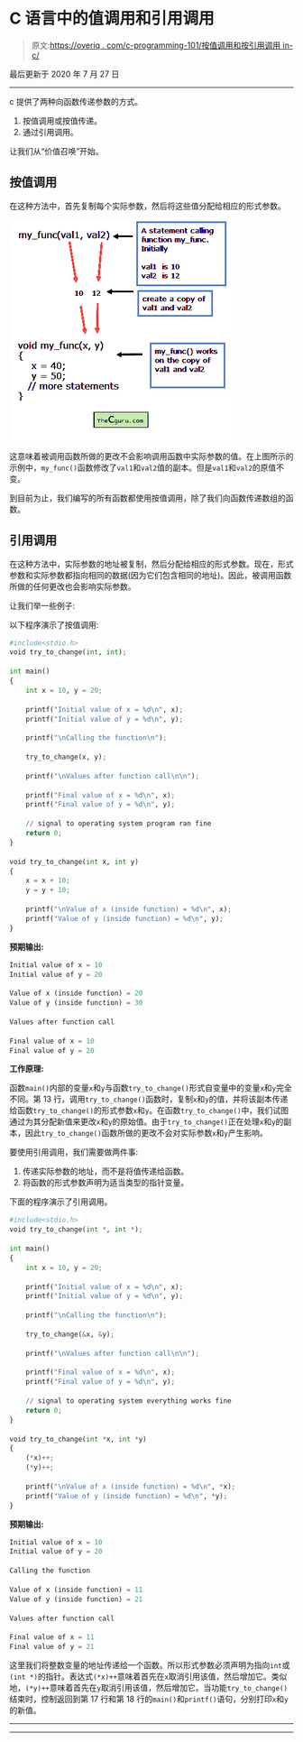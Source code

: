 # C 语言中的值调用和引用调用

> 原文:[https://overiq . com/c-programming-101/按值调用和按引用调用 in-c/](https://overiq.com/c-programming-101/call-by-value-and-call-by-reference-in-c/)

最后更新于 2020 年 7 月 27 日

* * *

c 提供了两种向函数传递参数的方式。

1.  按值调用或按值传递。
2.  通过引用调用。

让我们从“价值召唤”开始。

## 按值调用

在这种方法中，首先复制每个实际参数，然后将这些值分配给相应的形式参数。

![](img/3ad84d19b057914881314f4d3d51c0ef.png)

这意味着被调用函数所做的更改不会影响调用函数中实际参数的值。在上图所示的示例中，`my_func()`函数修改了`val1`和`val2`值的副本。但是`val1`和`val2`的原值不变。

到目前为止，我们编写的所有函数都使用按值调用，除了我们向函数传递数组的函数。

## 引用调用

在这种方法中，实际参数的地址被复制，然后分配给相应的形式参数。现在，形式参数和实际参数都指向相同的数据(因为它们包含相同的地址)。因此，被调用函数所做的任何更改也会影响实际参数。

让我们举一些例子:

以下程序演示了按值调用:

```py
#include<stdio.h>
void try_to_change(int, int);

int main()
{
    int x = 10, y = 20;

    printf("Initial value of x = %d\n", x);
    printf("Initial value of y = %d\n", y);

    printf("\nCalling the function\n");

    try_to_change(x, y);

    printf("\nValues after function call\n\n");

    printf("Final value of x = %d\n", x);
    printf("Final value of y = %d\n", y);

    // signal to operating system program ran fine
    return 0;
}

void try_to_change(int x, int y)
{
    x = x + 10;
    y = y + 10;

    printf("\nValue of x (inside function) = %d\n", x);
    printf("Value of y (inside function) = %d\n", y);
}

```

**预期输出:**

```py
Initial value of x = 10
Initial value of y = 20

Value of x (inside function) = 20
Value of y (inside function) = 30

Values after function call

Final value of x = 10
Final value of y = 20

```

**工作原理:**

函数`main()`内部的变量`x`和`y`与函数`try_to_change()`形式自变量中的变量`x`和`y`完全不同。第 13 行，调用`try_to_change()`函数时，复制`x`和`y`的值，并将该副本传递给函数`try_to_change()`的形式参数`x`和`y`。在函数`try_to_change()`中，我们试图通过为其分配新值来更改`x`和`y`的原始值。由于`try_to_change()`正在处理`x`和`y`的副本，因此`try_to_change()`函数所做的更改不会对实际参数`x`和`y`产生影响。

要使用引用调用，我们需要做两件事:

1.  传递实际参数的地址，而不是将值传递给函数。
2.  将函数的形式参数声明为适当类型的指针变量。

下面的程序演示了引用调用。

```py
#include<stdio.h>
void try_to_change(int *, int *);

int main()
{
    int x = 10, y = 20;

    printf("Initial value of x = %d\n", x);
    printf("Initial value of y = %d\n", y);

    printf("\nCalling the function\n");

    try_to_change(&x, &y);

    printf("\nValues after function call\n\n");

    printf("Final value of x = %d\n", x);
    printf("Final value of y = %d\n", y);

    // signal to operating system everything works fine
    return 0;
}

void try_to_change(int *x, int *y)
{
    (*x)++;
    (*y)++;

    printf("\nValue of x (inside function) = %d\n", *x);
    printf("Value of y (inside function) = %d\n", *y);
}

```

**预期输出:**

```py
Initial value of x = 10
Initial value of y = 20

Calling the function

Value of x (inside function) = 11
Value of y (inside function) = 21

Values after function call

Final value of x = 11
Final value of y = 21

```

这里我们将整数变量的地址传递给一个函数。所以形式参数必须声明为指向`int`或`(int *)`的指针。表达式`(*x)++`意味着首先在`x`取消引用该值，然后增加它。类似地，`(*y)++`意味着首先在`y`取消引用该值，然后增加它。当功能`try_to_change()`结束时，控制返回到第 17 行和第 18 行的`main()`和`printf()`语句，分别打印`x`和`y`的新值。

* * *

* * *
